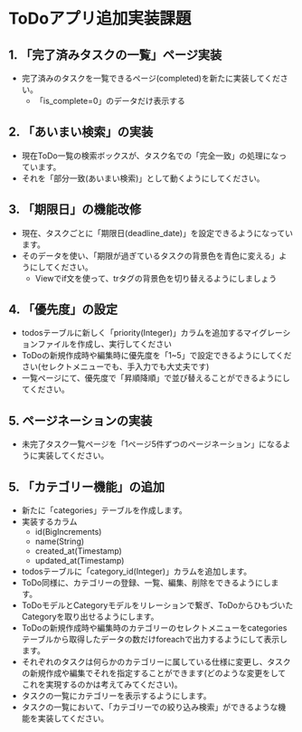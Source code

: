 # ToDoアプリ追加実装課題

## 1. 「完了済みタスクの一覧」ページ実装
- 完了済みのタスクを一覧できるページ(completed)を新たに実装してください。
  - 「is_complete=0」のデータだけ表示する


## 2. 「あいまい検索」の実装
- 現在ToDo一覧の検索ボックスが、タスク名での「完全一致」の処理になっています。
- それを「部分一致(あいまい検索)」として動くようにしてください。


## 3. 「期限日」の機能改修
- 現在、タスクごとに「期限日(deadline_date)」を設定できるようになっています。
- そのデータを使い、「期限が過ぎているタスクの背景色を青色に変える」ようにしてください。
  - Viewでif文を使って、trタグの背景色を切り替えるようにしましょう


## 4. 「優先度」の設定
- todosテーブルに新しく「priority(Integer)」カラムを追加するマイグレーションファイルを作成し、実行してください
- ToDoの新規作成時や編集時に優先度を「1~5」で設定できるようにしてください(セレクトメニューでも、手入力でも大丈夫です)
- 一覧ページにて、優先度で「昇順降順」で並び替えることができるようにしてください。


## 5. ページネーションの実装
- 未完了タスク一覧ページを「1ページ5件ずつのページネーション」になるように実装してください。


## 5. 「カテゴリー機能」の追加
- 新たに「categories」テーブルを作成します。
- 実装するカラム
  - id(BigIncrements)
  - name(String)
  - created_at(Timestamp)
  - updated_at(Timestamp)
- todosテーブルに「category_id(Integer)」カラムを追加します。
- ToDo同様に、カテゴリーの登録、一覧、編集、削除をできるようにします。
- ToDoモデルとCategoryモデルをリレーションで繋ぎ、ToDoからひもづいたCategoryを取り出せるようにします。
- ToDoの新規作成時や編集時のカテゴリーのセレクトメニューをcategoriesテーブルから取得したデータの数だけforeachで出力するようにして表示します。
- それぞれのタスクは何らかのカテゴリーに属している仕様に変更し、タスクの新規作成や編集でそれを指定することができます(どのような変更をしてこれを実現するのかは考えてみてください)。
- タスクの一覧にカテゴリーを表示するようにします。
- タスクの一覧において、「カテゴリーでの絞り込み検索」ができるような機能を実装してください。



